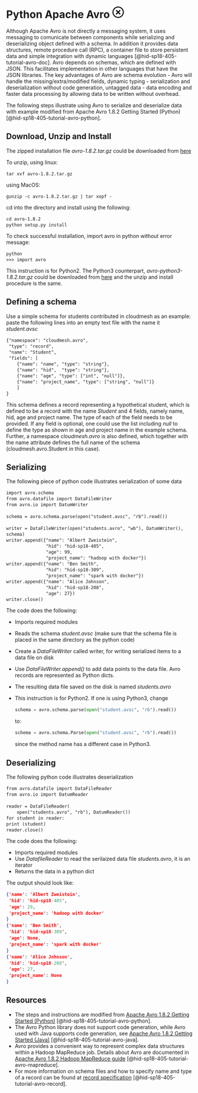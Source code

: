 # Python Apache Avro ![No](images/no.png)

Although Apache Avro is not directly a messaging system, it uses
messaging to comunicate between components while serializing and
deserializing object defined with a schema. In addition it provides
data structures, remote procedure call (RPC), a container file to
store persistent data and simple integration with dynamic languages
[@hid-sp18-405-tutorial-avro-doc]. Avro depends on schemas, which are
defined with JSON. This facilitates implementation in other languages
that have the JSON libraries. The key advantages of Avro are schema
evolution - Avro will handle the missing/extra/modified fields,
dynamic typing - serialization and deserialization without code
generation, untagged data - data encoding and faster data processing
by allowing data to be written without overhead.

The following steps illustrate using Avro to serialize and deserialize
data with example modified from Apache Avro 1.8.2 Getting Started
(Python) [@hid-sp18-405-tutorial-avro-python].

## Download, Unzip and Install

The zipped installation file *avro-1.8.2.tar.gz* could be downloaded
from
[here](<http://mirrors.ocf.berkeley.edu/apache/avro/avro-1.8.2/py/>)

To unzip, using linux:
    
    tar xvf avro-1.8.2.tar.gz

using MacOS:

    gunzip -c avro-1.8.2.tar.gz | tar xopf -

cd into the directory and install using the following:

    cd avro-1.8.2
    python setup.py install

To check successful installation, import avro in python without error
message:
    
    python
    >>> import avro

This instruction is for Python2. The Python3 counterpart,
*avro-python3-1.8.2.tar.gz* could be downloaded from
[here](<http://mirrors.sonic.net/apache/avro/avro-1.8.2/py3/>) and the unzip and install procedure is the same.

## Defining a schema

Use a simple schema for students contributed in cloudmesh as an
example: paste the following lines into an empty text file with the
name it *student.avsc*

    {"namespace": "cloudmesh.avro",
     "type": "record",
     "name": "Student",
     "fields": [
        {"name": "name", "type": "string"},
        {"name": "hid",  "type": "string"},
        {"name": "age", "type": ["int", "null"]},
        {"name": "project_name", "type": ["string", "null"]}
        ]
    }

This schema defines a record representing a hypothetical student,
which is defined to be a record with the name *Student* and 4 fields,
namely name, hid, age and project name. The type of each of the field
needs to be provided. If any field is optional, one could use the list
including *null* to define the type as shown in age and project name
in the example schema. Further, a namespace *cloudmesh.avro* is also
defined, which together with the name attribute defines the full name
of the schema (cloudmesh.avro.Student in this case).


## Serializing 

The following piece of python code illustrates serialization of some
data

    import avro.schema
    from avro.datafile import DataFileWriter
    from avro.io import DatumWriter

    schema = avro.schema.parse(open("student.avsc", "rb").read())

    writer = DataFileWriter(open("students.avro", "wb"), DatumWriter(), schema)
    writer.append({"name": "Albert Zweistein",
                   "hid": "hid-sp18-405",
                   "age": 99,
                   "project_name": "hadoop with docker"})
    writer.append({"name": "Ben Smith",
                   "hid": "hid-sp18-309",
                   "project_name": "spark with docker"})
    writer.append({"name": "Alice Johnson",
                   "hid": "hid-sp18-208",
                   "age": 27})
    writer.close()

The code does the following:

* Imports required modules
* Reads the schema *student.avsc* (make sure that the schema file is
  placed in the same directory as the python code)
* Create a *DataFileWriter* called writer, for writing serialized
  items to a data file on disk
* Use *DataFileWriter.append()* to add data points to the data
  file. Avro records are represented as Python dicts.
* The resulting data file saved on the disk is named *students.avro*
* This instruction is for Python2. If one is using Python3,
  change

  ```python
  schema = avro.schema.parse(open("student.avsc", "rb").read())
  ```
  
  to:

  ```python
  schema = avro.schema.Parse(open("student.avsc", "rb").read())
  ```
  
  since the method name has a different case in Python3.

## Deserializing

The following python code illustrates deserialization 

    from avro.datafile import DataFileReader
    from avro.io import DatumReader

    reader = DataFileReader(
        open("students.avro", "rb"), DatumReader())
    for student in reader:
    print (student)
    reader.close()

The code does the following:

* Imports required modules
* Use *DatafileReader* to read the serilaized data file
  *students.avro*, it is an iterator
* Returns the data in a python dict

The output should look like:

```json
{'name': 'Albert Zweistein',
 'hid': 'hid-sp18-405', 
 'age': 29,
 'project_name': 'hadoop with docker'
}
{'name': 'Ben Smith',
 'hid': 'hid-sp18-309',
 'age': None,
 'project_name': 'spark with docker'
}
{'name': 'Alice Johnson',
 'hid': 'hid-sp18-208',
 'age': 27,
 'project_name': None
}
```

## Resources

* The steps and instructions are modified from
  [Apache Avro 1.8.2 Getting Started (Python)](<http://avro.apache.org/docs/1.8.2/gettingstartedpython.html>)
  [@hid-sp18-405-tutorial-avro-python].
* The Avro Python library does not support code generation, while Avro
  used with Java supports code generation, see
  [Apache Avro 1.8.2 Getting Started (Java)](<http://avro.apache.org/docs/1.8.2/gettingstartedjava.html>)
  [@hid-sp18-405-tutorial-avro-java].
* Avro provides a convenient way to represent complex data structures
  within a Hadoop MapReduce job. Details about Avro are documented in
  [Apache Avro 1.8.2 Hadoop MapReduce guide](<http://avro.apache.org/docs/1.8.2/mr.html>)
  [@hid-sp18-405-tutorial-avro-mapreduce].
* For more information on schema files and how to specify name and
  type of a record can be found at
  [record specification](<http://avro.apache.org/docs/1.8.2/spec.html#schema_record>)
  [@hid-sp18-405-tutorial-avro-record].






